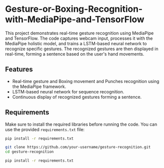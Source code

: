 # Gesture-or-Boxing-Recognition-with-MediaPipe-and-TensorFlow

This project demonstrates real-time gesture recognition using MediaPipe and TensorFlow. The code captures webcam input, processes it with the MediaPipe holistic model, and trains a LSTM-based neural network to recognize specific gestures. The recognized gestures are then displayed in real-time, forming a sentence based on the user's hand movements.

## Features

- Real-time gesture and Boxing movement and Punches recognition using the MediaPipe framework.
- LSTM-based neural network for sequence recognition.
- Continuous display of recognized gestures forming a sentence.

## Requirements

Make sure to install the required libraries before running the code. You can use the provided `requirements.txt` file:

```bash
pip install -r requirements.txt

git clone https://github.com/your-username/gesture-recognition.git
cd gesture-recognition

pip install -r requirements.txt

